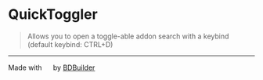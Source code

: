 # QuickToggler

> Allows you to open a toggle-able addon search with a keybind (default keybind: CTRL+D)
<hr/>


<span>Made with <img src="https://discord.com/assets/0483f2b648dcc986d01385062052ae1c.svg" width="15" /> by <a href="https://github.com/Kyza/bdbuilder">BDBuilder</a></span>